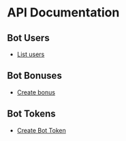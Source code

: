 # API Documentation

## Bot Users

* [List users](bot_users/list_users.markdown)

## Bot Bonuses

* [Create bonus](bot_bonuses/create_bonus.markdown)

## Bot Tokens

* [Create Bot Token](bot_tokens/create_bot_token.markdown)

